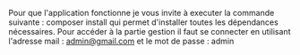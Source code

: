 Pour que l'application fonctionne je vous invite à executer la commande suivante : composer install qui permet d'installer toutes les dépendances nécessaires.
Pour accéder à la partie gestion il faut se connecter en utilisant l'adresse mail : admin@gmail.com et le mot de passe : admin
